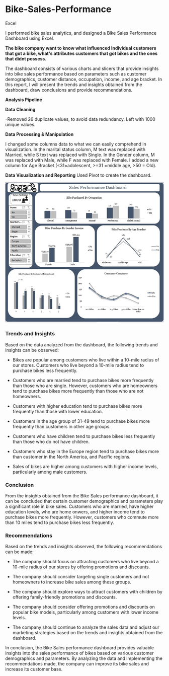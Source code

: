 # Bike-Sales-Performance
Excel

I performed bike sales analytics, and designed a Bike Sales Performance Dashboard using Excel.

**The bike company want to know what influenced Individual customers that got a bike, what's attributes customers that got bikes and the ones that didnt possess.**

The dashboard consists of various charts and slicers that provide insights into bike sales performance based on parameters such as customer demographics, customer distance, occupation, income, and age bracket. In this report, I will present the trends and insights obtained from the dashboard, draw conclusions and provide recommendations.

**Analysis Pipeline**

 **Data Cleaning**
 
-Removed 26 duplicate values, to avoid data redundancy. Left with 1000 unique values.

**Data Processing & Manipulation** 

I changed some columns data to what we can easily comprehend in visualization. In the marital status column, M text was replaced with Married, while S text was replaced with Single. In the Gender column, M was replaced with Male, while F was replaced with Female. I added a new column for Age Bracket (<31=adolescent, >=31 =middle age, >50 = Old).  

**Data Visualization and Reporting** 
Used Pivot  to create the dashboard.

![Bike Sales Performance Dashboard](https://github.com/rajikudusadewale/Bike-Sales-Performance/blob/main/Bike_S_Performance_D.jpg)

### Trends and Insights
Based on the data analyzed from the dashboard, the following trends and insights can be observed:
- Bikes are popular among customers who live within a 10-mile radius of our stores. Customers who live beyond a 10-mile radius tend to purchase bikes less frequently.

- Customers who are married tend to purchase bikes more frequently than those who are single. However, customers who are homeowners tend to purchase bikes more frequently than those who are not homeowners.

- Customers with higher education tend to purchase bikes more frequently than those with lower education.

- Customers in the age group of 31-49 tend to purchase bikes more frequently than customers in other age groups.

- Customers who have children tend to purchase bikes less frequently than those who do not have children.
- Customers who stay in the Europe region tend to purchase bikes more than customer in the North America, and Pacific regions.

- Sales of bikes are higher among customers with higher income levels, particularly among male customers.


### Conclusion

From the insights obtained from the Bike Sales performance dashboard, it can be concluded that certain customer demographics and parameters play a significant role in bike sales. Customers who are married, have higher education levels, who are home onwers, and higher income tend to purchase bikes more frequently. However, customers who commute more than 10 miles tend to purchase bikes less frequently.


### Recommendations

Based on the trends and insights observed, the following recommendations can be made:

- The company should focus on attracting customers who live beyond a 10-mile radius of our stores by offering promotions and discounts.

- The company should consider targeting single customers and not homeowners to increase bike sales among these groups.

- The company should explore ways to attract customers with children by offering family-friendly promotions and discounts.

- The company should consider offering promotions and discounts on popular bike models, particularly among customers with lower income levels.

- The company should continue to analyze the sales data and adjust our marketing strategies based on the trends and insights obtained from the dashboard.

In conclusion, the Bike Sales performance dashboard provides valuable insights into the sales performance of bikes based on various customer demographics and parameters. By analyzing the data and implementing the recommendations made, the company can improve its bike sales and increase its customer base.

